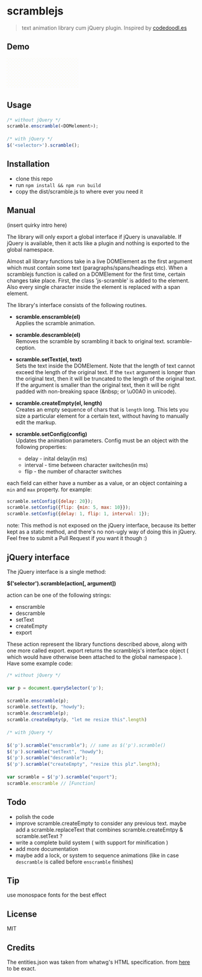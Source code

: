# scramblejs

> text animation library cum jQuery plugin. Inspired by [codedoodl.es](http://codedoodl.es)

## Demo
<img height="80px" src="data/demo.gif">

## Usage

```js
/* without jQuery */
scramble.enscramble(<DOMelement>);

/* with jQuery */
$('<selector>').scramble();
```

## Installation
* clone this repo
* run `npm install && npm run build`
* copy the dist/scramble.js to where ever you need it

## Manual

(insert quirky intro here)

The library will only export a global interface if jQuery is unavailable.
If jQuery is available, then it acts like a plugin and nothing is exported 
to the global namespace.

Almost all library functions take in a live DOMElement as the first argument which
must contain some text (paragraphs/spans/headings etc).
When a scramblejs function is called on a DOMElement for the first time, 
certain changes take place. First, the class 'js-scramble' is added to the element.
Also every single character inside the element is replaced with a span element.

The library's interface consists of the following routines.   


* **scramble.enscramble(el)**  
Applies the scramble animation.  

* **scramble.descramble(el)**  
Removes the scramble by scrambling it back to original text. scramble-ception.

* **scramble.setText(el, text)**  
Sets the text inside the DOMElement. Note that the length of text cannot exceed
the length of the original text. If the `text` argument is longer than the original
text, then it will be truncated to the length of the original text. If the argument
is smaller than the original text, then it will be right padded with non-breaking space
(&amp;nbsp; or \u00A0 in unicode).  

* **scramble.createEmpty(el, length)**  
Creates an empty sequence of chars that is `length` long. This lets you size a particular element for
a certain text, without having to manually edit the markup.

* **scramble.setConfig(config)**  
Updates the animation parameters.
Config must be an object with the following properties:
    * delay - inital delay(in ms)
    * interval - time between character switches(in ms)
    * flip - the number of character switches
  
each field can either have a number as a value, or an object containing a `min` and `max` property.
for example:
```js
scramble.setConfig({delay: 20});
scramble.setConfig({flip: {min: 5, max: 10}});
scramble.setConfig({delay: 1, flip: 1, interval: 1});
```

note: This method is not exposed on the jQuery interface, because its better kept as a static method, and there's no
non-ugly way of doing this in jQuery. Feel free to submit a Pull Request if you want it though :)

## jQuery interface
The jQuery interface is a single method:  

**$('selector').scramble(action[, argument])**


action can be one of the following strings:  

* enscramble  
* descramble  
* setText  
* createEmpty 
* export  

These action represent the library functions described above, along with one more called export.
export returns the scramblejs's interface object ( which would have otherwise been attached to the
global namespace ). Have some example code:  

```js
/* without jQuery */

var p = document.querySelector('p');

scramble.enscramble(p);
scramble.setText(p, "howdy");
scramble.descramble(p);
scramble.createEmpty(p, "let me resize this".length)

/* with jQuery */

$('p').scramble("enscramble"); // same as $('p').scramble()
$('p').scramble("setText", "howdy");
$('p').scramble("descramble");
$('p').scramble("createEmpty", "resize this plz".length);

var scramble = $('p').scramble("export");
scramble.enscramble // [Function]
```

## Todo

* polish the code
* improve scramble.createEmpty to consider any previous text. maybe add a scramble.replaceText that combines scramble.createEmtpy & scramble.setText ?  
* write a complete build system ( with support for minification )
* add more documentation
* maybe add a lock, or system to sequence animations (like in case `descramble` is called before `enscramble` finishes)

## Tip
use monospace fonts for the best effect

## License
MIT

## Credits
The entities.json was taken from whatwg's HTML specification. from [here](https://html.spec.whatwg.org/entities.json) to be exact.  

